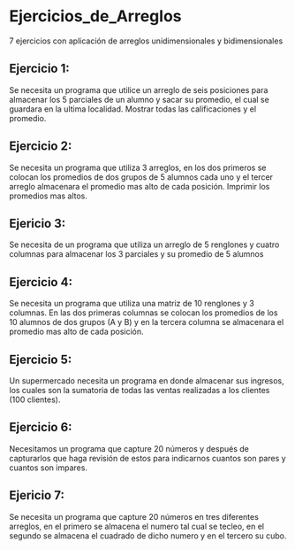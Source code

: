 # Ejercicios_de_Arreglos
7 ejercicios con aplicación de arreglos unidimensionales y bidimensionales

## Ejercicio 1:
Se necesita un programa que utilice un arreglo de seis posiciones para almacenar los 5 parciales de un alumno y sacar su promedio, el cual se guardara en la ultima localidad. Mostrar todas las calificaciones y el promedio.

## Ejercicio 2:
Se necesita un programa que utiliza 3 arreglos, en los dos primeros se colocan los promedios de dos grupos de 5 alumnos cada uno y el tercer arreglo almacenara el promedio mas alto de cada posición. Imprimir los promedios mas altos.

## Ejericio 3: 
Se necesita de un programa que utiliza un arreglo de 5 renglones y cuatro columnas para almacenar los 3 parciales y su promedio de 5 alumnos

## Ejercicio 4: 
Se necesita un programa que utiliza una matriz de 10 renglones y 3 columnas. En las dos primeras columnas se colocan los promedios de los 10 alumnos de dos grupos (A y B) y en la tercera columna se almacenara el promedio mas alto de cada posición.

## Ejercicio 5: 
Un supermercado necesita un programa en donde almacenar sus ingresos, los cuales son la sumatoria de todas las ventas realizadas a los clientes (100 clientes).

## Ejercicio 6:
Necesitamos un programa que capture 20 números y después de capturarlos que haga revisión de estos para indicarnos cuantos son pares y cuantos son impares.

## Ejericio 7:
Se necesita un programa que capture 20 números en tres diferentes arreglos, en el primero se almacena el numero tal cual se tecleo, en el segundo se almacena el cuadrado de dicho numero y en el tercero su cubo.
